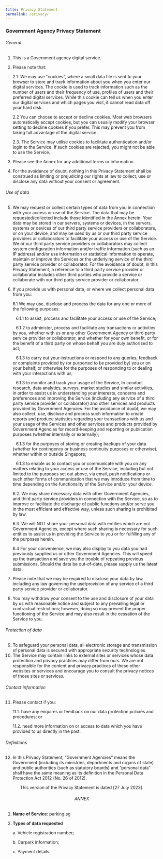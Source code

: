 ```yaml
---
title: Privacy Statement
permalink: /privacy/
---
```

### **Government Agency Privacy Statement**

###### General
1. This is a Government agency digital service.
2. Please note that:

	2.1. We may use "cookies", where a small data file is sent to your browser to store and track information about you when you enter our digital services. The cookie is used to track information such as the number of users and their frequency of use, profiles of users and their preferred digital services. While this cookie can tell us when you enter our digital services and which pages you visit, it cannot read data off your hard disk.

	2.2 You can choose to accept or decline cookies. Most web browsers automatically accept cookies, but you can usually modify your browser setting to decline cookies if you prefer. This may prevent you from taking full advantage of the digital service.

	2.3. The Service may utilise cookies to facilitate authentication and/or login to the Service. If such cookies are rejected, you might not be able to use the Service.
	
3. Please see the Annex for any additional terms or information.
4. For the avoidance of doubt, nothing in this Privacy Statement shall be construed as limiting or prejudicing our rights at law to collect, use or disclose any data without your consent or agreement.

###### Use of data
5. We may request or collect certain types of data from you in connection with your access or use of the Service. The data that may be requested/collected include those identified in the Annex herein. Your data may be stored in our servers, systems or devices, in the servers, systems or devices of our third party service providers or collaborators, or on your device, and may be used by us or our third party service providers or collaborators to facilitate your access or use of the Service. We or our third party service providers or collaborators may collect system configuration information and/or traffic information (such as an IP address) and/or use information or statistical information to operate, maintain or improve the Services or the underlying service of the third party service provider or collaborator. For the avoidance of doubt, in this Privacy Statement, a reference to a third party service provider or collaborator includes other third parties who provide a service or collaborate with our third party service provider or collaborator.

6. If you provide us with personal data, or where we collect personal data from you:

	6.1 We may use, disclose and process the data for any one or more of the following purposes:

	  6.1.1 to assist, process and facilitate your access or use of the Service;

	  6.1.2 to administer, process and facilitate any transactions or activities by you, whether with us or any other Government Agency or third party service provider or collaborator, and whether for your own benefit, or for the benefit of a third party on whose behalf you are duly authorized to act;

	  6.1.3 to carry out your instructions or respond to any queries, feedback or complaints provided by (or purported to be provided by) you or on your behalf, or otherwise for the purposes of responding to or dealing with your interactions with us;

	  6.1.3 to monitor and track your usage of the Service, to conduct research, data analytics, surveys, market studies and similar activities, in order to assist us in understanding your interests, concerns and preferences and improving the Service (including any service of a third party service provider or collaborator) and other services and products provided by Government Agencies. For the avoidance of doubt, we may also collect, use, disclose and process such information to create reports and produce statistics regarding your transactions with us and your usage of the Services and other services and products provided by Government Agencies for record-keeping and reporting or publication purposes (whether internally or externally);
	
	  6.1.3  for the purposes of storing or creating backups of your data (whether for contingency or business continuity purposes or otherwise), whether within or outside Singapore;

	  6.1.3 to enable us to contact you or communicate with you on any matters relating to your access or use of the Service, including but not limited to the purposes set out above, via email, push notifications or such other forms of communication that we may introduce from time to time depending on the functionality of the Service and/or your device.
	
	6.2. We may share necessary data with other Government Agencies, and third party service providers in connection with the Service, so as to improve or facilitate the discharge of public functions and/or serve you in the most efficient and effective way, unless such sharing is prohibited by law.

	6.3. We will NOT share your personal data with entities which are not Government Agencies, except where such sharing is necessary for such entities to assist us in providing the Service to you or for fulfilling any of the purposes herein.

	6.4 For your convenience, we may also display to you data you had previously supplied us or other Government Agencies. This will speed up the transaction and save you the trouble of repeating previous submissions. Should the data be out-of-date, please supply us the latest data.
	
7.  Please note that we may be required to disclose your data by law, including any law governing the use/provision of any service of a third party service provider or collaborator.

8.  You may withdraw your consent to the use and disclosure of your data by us with reasonable notice and subject to any prevailing legal or contractual restrictions; however, doing so may prevent the proper functioning of the Service and may also result in the cessation of the Service to you.

###### Protection of data
9.  To safeguard your personal data, all electronic storage and transmission of personal data is secured with appropriate security technologies.
10.  The Service may contain links to external sites or services whose data protection and privacy practices may differ from ours. We are not responsible for the content and privacy practices of these other websites or services and encourage you to consult the privacy notices of those sites or services.

###### Contact information
11.  Please contact  if you:

		11.1.  have any enquires or feedback on our data protection policies and procedures; or

		11.2.  need more information on or access to data which you have provided to us directly in the past.


###### Definitions
12. In this Privacy Statement, “Government Agencies” means the Government (including its ministries, departments and organs of state) and public authorities (such as statutory boards) and “personal data” shall have the same meaning as its definition in the Personal Data Protection Act 2012 (No. 26 of 2012).
<center>This version of the Privacy Statement is dated [27 July 2023].</center>

###### <center>ANNEX</center>

1. **Name of Service**: parking.sg
2. **Types of data requested**
	
	a. Vehicle registration number;
	
	b. Carpark information;
	
	c. Payment details.
